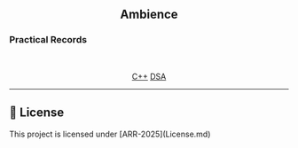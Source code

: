 <h2 align=center>Ambience</h2>

<h3>Practical Records</h3>
<br>

<div align=center>

[C++](cpp/README.md)
[DSA](dsa/README.md)

</div>

---

## 📃 License
<p>This project is licensed under [ARR-2025](License.md)